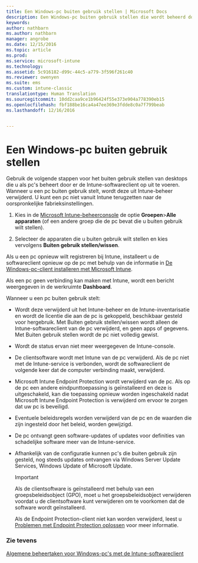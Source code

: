 ```yaml
---
title: Een Windows-pc buiten gebruik stellen | Microsoft Docs
description: Een Windows-pc buiten gebruik stellen die wordt beheerd door Intune.
keywords: 
author: nathbarn
ms.author: nathbarn
manager: angrobe
ms.date: 12/15/2016
ms.topic: article
ms.prod: 
ms.service: microsoft-intune
ms.technology: 
ms.assetid: 5c916182-d99c-44c5-a779-3f596f261c40
ms.reviewer: owenyen
ms.suite: ems
ms.custom: intune-classic
translationtype: Human Translation
ms.sourcegitcommit: 10dd2caa9ce1b96424f55e373e904a778390eb15
ms.openlocfilehash: fbf188be16ca4a47ee369e3fdde8c0a7f799beab
ms.lasthandoff: 12/16/2016


---
```


# <a name="retire-a-windows-pc"></a>Een Windows-pc buiten gebruik stellen
Gebruik de volgende stappen voor het buiten gebruik stellen van desktops die u als pc's beheert door er de Intune-softwareclient op uit te voeren. Wanneer u een pc buiten gebruik stelt, wordt deze uit Intune-beheer verwijderd. U kunt een pc niet vanuit Intune terugzetten naar de oorspronkelijke fabrieksinstellingen.

1.  Kies in de [Microsoft Intune-beheerconsole](https://manage.microsoft.com/) de optie **Groepen**&gt;**Alle apparaten** (of een andere groep die de pc bevat die u buiten gebruik wilt stellen).

2.  Selecteer de apparaten die u buiten gebruik wilt stellen en kies vervolgens **Buiten gebruik stellen/wissen**.

Als u een pc opnieuw wilt registreren bij Intune, installeert u de softwareclient opnieuw op de pc met behulp van de informatie in [De Windows-pc-client installeren met Microsoft Intune](install-the-windows-pc-client-with-microsoft-intune.md).

Als een pc geen verbinding kan maken met Intune, wordt een bericht weergegeven in de werkruimte **Dashboard**.

Wanneer u een pc buiten gebruik stelt:

-   Wordt deze verwijderd uit het Intune-beheer en de Intune-inventarisatie en wordt de licentie die aan de pc is gekoppeld, beschikbaar gesteld voor hergebruik. Met Buiten gebruik stellen/wissen wordt alleen de Intune-softwareclient van de pc verwijderd, en geen apps of gegevens. Met Buiten gebruik stellen wordt de pc niet volledig gewist.

-   Wordt de status ervan niet meer weergegeven de Intune-console.

-   De clientsoftware wordt met Intune van de pc verwijderd. Als de pc niet met de Intune-service is verbonden, wordt de softwareclient de volgende keer dat de computer verbinding maakt, verwijderd.

-   Microsoft Intune Endpoint Protection wordt verwijderd van de pc. Als op de pc een andere eindpunttoepassing is geïnstalleerd en deze is uitgeschakeld, kan die toepassing opnieuw worden ingeschakeld nadat Microsoft Intune Endpoint Protection is verwijderd om ervoor te zorgen dat uw pc is beveiligd.

-   Eventuele beleidsregels worden verwijderd van de pc en de waarden die zijn ingesteld door het beleid, worden gewijzigd.

-   De pc ontvangt geen software-updates of updates voor definities van schadelijke software meer van de Intune-service.

-   Afhankelijk van de configuratie kunnen pc's die buiten gebruik zijn gesteld, nog steeds updates ontvangen via Windows Server Update Services, Windows Update of Microsoft Update.

    > [!IMPORTANT]
    > Als de clientsoftware is geïnstalleerd met behulp van een groepsbeleidsobject (GPO), moet u het groepsbeleidsobject verwijderen voordat u de clientsoftware kunt verwijderen om te voorkomen dat de software wordt geïnstalleerd.

    Als de Endpoint Protection-client niet kan worden verwijderd, leest u [Problemen met Endpoint Protection oplossen](/intune/troubleshoot/troubleshoot-endpoint-protection-in-microsoft-intune) voor meer informatie.

### <a name="see-also"></a>Zie tevens

[Algemene beheertaken voor Windows-pc's met de Intune-softwareclient](common-windows-pc-management-tasks-with-the-microsoft-intune-computer-client.md)
